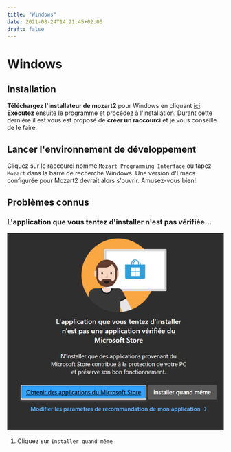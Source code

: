 ```yaml
---
title: "Windows"
date: 2021-08-24T14:21:45+02:00
draft: false
---
```


# Windows

## Installation
**Téléchargez l'installateur de mozart2** pour Windows en cliquant [ici](https://github.com/mozart/mozart2/releases/download/v2.0.1/mozart2-2.0.1-x86_64-windows.exe). **Exécutez** ensuite le programme et procédez à l'installation. Durant cette dernière il est vous est proposé de **créer un raccourci** et je vous conseille de le faire.

## Lancer l'environnement de développement
Cliquez sur le raccourci nommé `Mozart Programming Interface` ou tapez `Mozart` dans la barre de recherche Windows. Une version d'Emacs configurée pour Mozart2 devrait alors s'ouvrir. Amusez-vous bien!

## Problèmes connus
### L'application que vous tentez d'installer n'est pas vérifiée...
![Erreur](/images/windows_store.png)
1. Cliquez sur `Installer quand même`